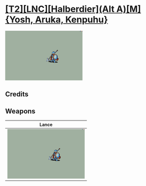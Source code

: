 # [\[T2\]\[LNC\]\[Halberdier\]\(Alt A\)\[M\]{Yosh, Aruka, Kenpuhu}](./)

<img src="./2.%20Lance/Lance_000.png" alt="[T2][LNC][Halberdier](Alt A)[M]{Yosh, Aruka, Kenpuhu} standing" />

## Credits



## Weapons


|Lance |
|  :---: |
| <img alt="Lance animation" src="./2.%20Lance/Lance.gif" /> |
